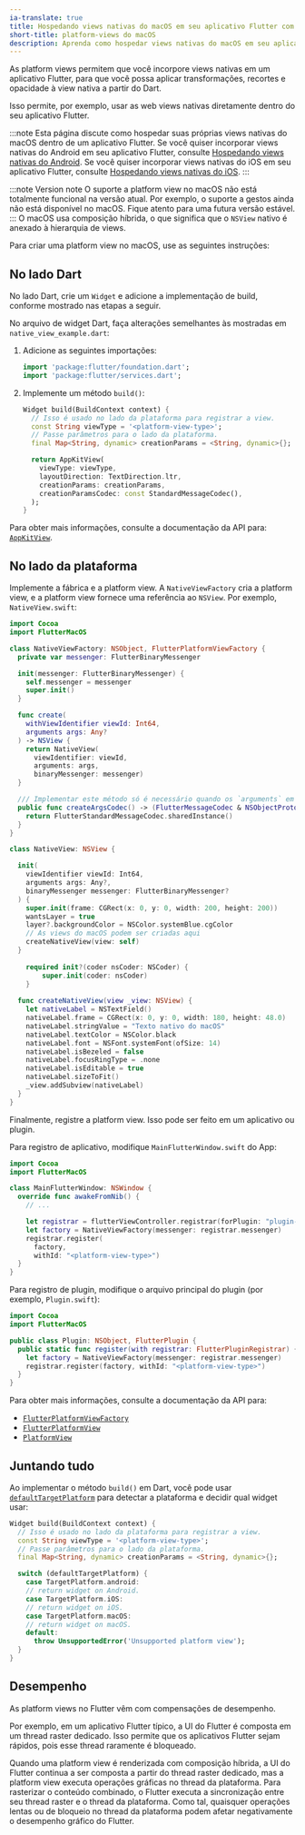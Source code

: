 ```yaml
---
ia-translate: true
title: Hospedando views nativas do macOS em seu aplicativo Flutter com Platform Views
short-title: platform-views do macOS
description: Aprenda como hospedar views nativas do macOS em seu aplicativo Flutter com Platform Views.
---
```


<?code-excerpt path-base="platform_integration/platform_views"?>

As platform views permitem que você incorpore views nativas em um aplicativo
Flutter, para que você possa aplicar transformações, recortes e opacidade à
view nativa a partir do Dart.

Isso permite, por exemplo, usar as web views nativas diretamente dentro do seu
aplicativo Flutter.

:::note
Esta página discute como hospedar suas próprias views nativas do macOS dentro de
um aplicativo Flutter.
Se você quiser incorporar views nativas do Android em seu aplicativo Flutter,
consulte [Hospedando views nativas do Android][].
Se você quiser incorporar views nativas do iOS em seu aplicativo Flutter,
consulte [Hospedando views nativas do iOS][].
:::

[Hospedando views nativas do Android]: /platform-integration/android/platform-views
[Hospedando views nativas do iOS]: /platform-integration/ios/platform-views

:::note Version note
O suporte a platform view no macOS não está totalmente funcional na versão
atual.
Por exemplo, o suporte a gestos ainda não está disponível no macOS.
Fique atento para uma futura versão estável.
:::
O macOS usa composição híbrida, o que significa que o `NSView` nativo é anexado
à hierarquia de views.

Para criar uma platform view no macOS, use as seguintes instruções:

## No lado Dart

No lado Dart, crie um `Widget` e adicione a implementação de build, conforme
mostrado nas etapas a seguir.

No arquivo de widget Dart, faça alterações semelhantes às mostradas em
`native_view_example.dart`:

<ol>
<li>

Adicione as seguintes importações:

<?code-excerpt "lib/native_view_example_4.dart (import)"?>
```dart
import 'package:flutter/foundation.dart';
import 'package:flutter/services.dart';
```

</li>

<li>

Implemente um método `build()`:

<?code-excerpt "lib/native_view_example_4.dart (macos-composition)"?>
```dart
Widget build(BuildContext context) {
  // Isso é usado no lado da plataforma para registrar a view.
  const String viewType = '<platform-view-type>';
  // Passe parâmetros para o lado da plataforma.
  final Map<String, dynamic> creationParams = <String, dynamic>{};

  return AppKitView(
    viewType: viewType,
    layoutDirection: TextDirection.ltr,
    creationParams: creationParams,
    creationParamsCodec: const StandardMessageCodec(),
  );
}
```

</li>
</ol>

Para obter mais informações, consulte a documentação da API para: [`AppKitView`][].

[`AppKitView`]: {{site.api}}/flutter/widgets/AppKitView-class.html

## No lado da plataforma

Implemente a fábrica e a platform view. A `NativeViewFactory` cria a
platform view, e a platform view fornece uma referência ao `NSView`. Por
exemplo, `NativeView.swift`:

```swift
import Cocoa
import FlutterMacOS

class NativeViewFactory: NSObject, FlutterPlatformViewFactory {
  private var messenger: FlutterBinaryMessenger

  init(messenger: FlutterBinaryMessenger) {
    self.messenger = messenger
    super.init()
  }

  func create(
    withViewIdentifier viewId: Int64,
    arguments args: Any?
  ) -> NSView {
    return NativeView(
      viewIdentifier: viewId,
      arguments: args,
      binaryMessenger: messenger)
  }

  /// Implementar este método só é necessário quando os `arguments` em `createWithFrame` não são `nil`.
  public func createArgsCodec() -> (FlutterMessageCodec & NSObjectProtocol)? {
    return FlutterStandardMessageCodec.sharedInstance()
  }
}

class NativeView: NSView {

  init(
    viewIdentifier viewId: Int64,
    arguments args: Any?,
    binaryMessenger messenger: FlutterBinaryMessenger?
  ) {
    super.init(frame: CGRect(x: 0, y: 0, width: 200, height: 200))
    wantsLayer = true
    layer?.backgroundColor = NSColor.systemBlue.cgColor
    // As views do macOS podem ser criadas aqui
    createNativeView(view: self)
  }
    
    required init?(coder nsCoder: NSCoder) {
        super.init(coder: nsCoder)
    }
    
  func createNativeView(view _view: NSView) {
    let nativeLabel = NSTextField()
    nativeLabel.frame = CGRect(x: 0, y: 0, width: 180, height: 48.0)
    nativeLabel.stringValue = "Texto nativo do macOS"
    nativeLabel.textColor = NSColor.black
    nativeLabel.font = NSFont.systemFont(ofSize: 14)
    nativeLabel.isBezeled = false
    nativeLabel.focusRingType = .none
    nativeLabel.isEditable = true
    nativeLabel.sizeToFit()
    _view.addSubview(nativeLabel)
  }
}

```

Finalmente, registre a platform view. Isso pode ser feito em um aplicativo ou
plugin.

Para registro de aplicativo, modifique `MainFlutterWindow.swift` do App:

```swift
import Cocoa
import FlutterMacOS

class MainFlutterWindow: NSWindow {
  override func awakeFromNib() {
    // ...

    let registrar = flutterViewController.registrar(forPlugin: "plugin-name")
    let factory = NativeViewFactory(messenger: registrar.messenger)
    registrar.register(
      factory,
      withId: "<platform-view-type>")
  }
}
```

Para registro de plugin, modifique o arquivo principal do plugin (por exemplo,
`Plugin.swift`):

```swift
import Cocoa
import FlutterMacOS

public class Plugin: NSObject, FlutterPlugin {
  public static func register(with registrar: FlutterPluginRegistrar) {
    let factory = NativeViewFactory(messenger: registrar.messenger)
    registrar.register(factory, withId: "<platform-view-type>")
  }
}
```

Para obter mais informações, consulte a documentação da API para:

* [`FlutterPlatformViewFactory`][]
* [`FlutterPlatformView`][]
* [`PlatformView`][]

[`FlutterPlatformView`]: {{site.api}}/ios-embedder/protocol_flutter_platform_view-p.html
[`FlutterPlatformViewFactory`]: {{site.api}}/ios-embedder/protocol_flutter_platform_view_factory-p.html
[`PlatformView`]: {{site.api}}/javadoc/io/flutter/plugin/platform/PlatformView.html

## Juntando tudo

Ao implementar o método `build()` em Dart, você pode usar
[`defaultTargetPlatform`][] para detectar a plataforma e decidir qual widget
usar:

<?code-excerpt "lib/native_view_example_4.dart (together-widget)"?>
```dart
Widget build(BuildContext context) {
  // Isso é usado no lado da plataforma para registrar a view.
  const String viewType = '<platform-view-type>';
  // Passe parâmetros para o lado da plataforma.
  final Map<String, dynamic> creationParams = <String, dynamic>{};

  switch (defaultTargetPlatform) {
    case TargetPlatform.android:
    // return widget on Android.
    case TargetPlatform.iOS:
    // return widget on iOS.
    case TargetPlatform.macOS:
    // return widget on macOS.
    default:
      throw UnsupportedError('Unsupported platform view');
  }
}
```

[`defaultTargetPlatform`]: {{site.api}}/flutter/foundation/defaultTargetPlatform.html

## Desempenho
As platform views no Flutter vêm com compensações de desempenho.

Por exemplo, em um aplicativo Flutter típico, a UI do Flutter é composta em um
thread raster dedicado. Isso permite que os aplicativos Flutter sejam rápidos,
pois esse thread raramente é bloqueado.

Quando uma platform view é renderizada com composição híbrida, a UI do Flutter
continua a ser composta a partir do thread raster dedicado, mas a platform view
executa operações gráficas no thread da plataforma. Para rasterizar o conteúdo
combinado, o Flutter executa a sincronização entre seu thread raster e o thread
da plataforma. Como tal, quaisquer operações lentas ou de bloqueio no thread da
plataforma podem afetar negativamente o desempenho gráfico do Flutter.
